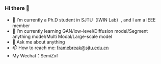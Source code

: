 ### Hi there 👋

- 🔭 I’m currently a Ph.D student in SJTU（IWIN Lab）, and I am a IEEE member
- 🌱 I’m currently learning GAN/low-level/Diffusion model/Segment anything model/Multi Modal/Large-scale model
- 💬 Ask me about anything
- 📫 How to reach me: framebreak@sjtu.edu.cn
- My Wechat：SemiZxf

